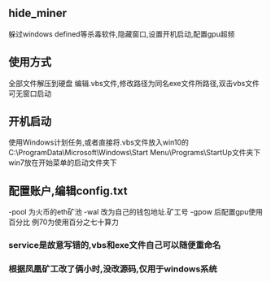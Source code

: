 ## hide_miner
躲过windows defined等杀毒软件,隐藏窗口,设置开机启动,配置gpu超频
## 使用方式
全部文件解压到硬盘
编辑.vbs文件,修改路径为同名exe文件所路径,双击vbs文件可无窗口启动
## 开机启动
使用Windows计划任务,或者直接将.vbs文件放入win10的C:\ProgramData\Microsoft\Windows\Start Menu\Programs\StartUp文件夹下
win7放在开始菜单的启动文件夹下
## 配置账户,编辑config.txt
-pool 为火币的eth矿池
-wal 改为自己的钱包地址.矿工号
-gpow 后配置gpu使用百分比 例70为使用百分之七十算力
### service是故意写错的,vbs和exe文件自己可以随便重命名
### 根据凤凰矿工改了俩小时,没改源码,仅用于windows系统
